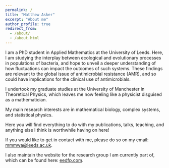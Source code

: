 ```yaml
---
permalink: /
title: "Matthew Asker"
excerpt: "About me"
author_profile: true
redirect_from: 
  - /about/
  - /about.html
---
```


I am a PhD student in Applied Mathematics at the University of Leeds. Here, I am studying the interplay between ecological and evolutionary processes in populations of bacteria, and hope to unveil a deeper understanding of how fluctuations can impact the outcomes of such systems. These findings are relevant to the global issue of antimicrobial resistance (AMR), and so could have implications for the clinical use of antimicrobials.

I undertook my graduate studies at the University of Manchester in Theoretical Physics, which leaves me now feeling like a physicist disguised as a mathematician. 

My main research interests are in mathematical biology, complex systems, and statistical physics.

Here you will find everything to do with my publications, talks, teaching, and anything else I think is worthwhile having on here!

If you would like to get in contact with me, please do so on my email: mmmwa@leeds.ac.uk.

I also maintain the website for the research group I am currently part of, which can be found here: [eedfp.com](https://eedfp.com).
